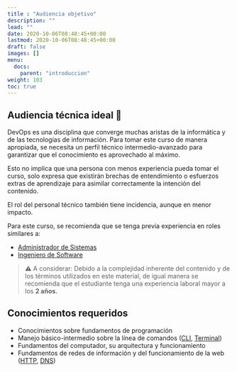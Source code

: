 ```yaml
---
title : "Audiencia objetivo"
description: ""
lead: ""
date: 2020-10-06T08:48:45+00:00
lastmod: 2020-10-06T08:48:45+00:00
draft: false
images: []
menu:
  docs:
    parent: "introduccion"
weight: 103
toc: true
---
```

<!-- markdownlint-disable MD026 -->

## Audiencia técnica ideal :hammer:

DevOps es una disciplina que converge muchas aristas de la informática y de las tecnologías de información. Para tomar este curso de manera apropiada, se necesita un perfil técnico intermedio-avanzado para garantizar que el conocimiento es aprovechado al máximo.

Esto no implica que una persona con menos experiencia  pueda tomar el curso, solo expresa que existirán brechas de entendimiento o esfuerzos extras de aprendizaje para asimilar correctamente la intención del contenido.

El rol del personal técnico también tiene incidencia, aunque en menor impacto.

Para este curso, se recomienda que se tenga previa experiencia en roles similares a:

- [Administrador de Sistemas]
- [Ingeniero de Software]

> :warning: A considerar: Debido a la complejidad inherente del contenido y de los términos utilizados en este material, de igual manera se recomienda que el estudiante tenga una experiencia laboral mayor a los **2 años.**

## Conocimientos requeridos

- Conocimientos sobre fundamentos de programación
- Manejo básico-intermedio sobre la línea de comandos ([CLI], [Terminal][Linux terminal])
- Fundamentos del computador, su arquitectura y funcionamiento
- Fundamentos de redes de información y del funcionamiento de la web ([HTTP], [DNS])

<!-- Referencias -->
[Administrador de Sistemas]: ../../referencias/enlaces#descripcion-de-puesto-administrador-de-sistemas
[Ingeniero de Software]: ../../referencias/enlaces#descripcion-de-puesto-ingeniero-de-software
[CLI]: ../../referencias/enlaces#cli
[Linux terminal]: ../referencias/README.MD#linux-terminal
[HTTP]: ../referencias/README.MD#http
[DNS]: ../referencias/README.MD#dns
